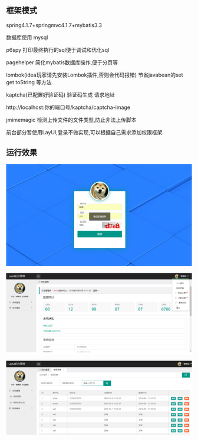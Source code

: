## 框架模式
spring4.1.7+springmvc4.1.7+mybatis3.3

数据库使用 mysql 

p6spy 打印最终执行的sql便于调试和优化sql

pagehelper 简化mybatis数据库操作,便于分页等

lombok(idea玩家请先安装Lombok插件,否则会代码报错) 节省javabean的set get toString 等方法

kaptcha(已配置好验证码) 验证码生成 请求地址

http://localhost:你的端口号/kaptcha/captcha-image

jmimemagic 检测上传文件的文件类型,防止非法上传脚本

前台部分暂使用LayUI,登录不做实现,可以根据自己需求添加权限框架.

## 运行效果
![image](https://github.com/wanhao838088/ssm_mvn_template/blob/master/screenshots/login.png)  

![image](https://github.com/wanhao838088/ssm_mvn_template/blob/master/screenshots/index.png)  

![image](https://github.com/wanhao838088/ssm_mvn_template/blob/master/screenshots/users.png)  



